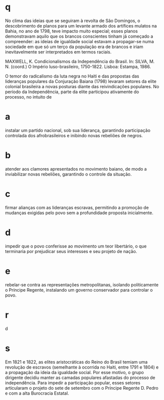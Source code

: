 # q
No clima das ideias que se seguiram à revolta de São Domingos, o descobrimento de planos para um levante armado dos artífices mulatos na Bahia, no ano de 1798, teve impacto muito especial; esses planos demonstravam aquilo que os brancos conscientes tinham já começado a compreender: as ideias de igualdade social estavam a propagar-se numa sociedade em que só um terço da população era de brancos e iriam inevitavelmente ser interpretados em termos raciais.

MAXWELL, K. Condicionalismos da Independência do Brasil. In: SILVA, M. N. (coord.) O Império luso-brasileiro, 1750-1822. Lisboa: Estampa, 1986.

O temor do radicalismo da luta negra no Haiti e das propostas das lideranças populares da Conjuração Baiana (1798) levaram setores da elite colonial brasileira a novas posturas diante das reivindicações populares. No período da Independência, parte da elite participou ativamente do processo, no intuito de

# a
instalar um partido nacional, sob sua liderança, garantindo participação controlada dos afrobrasileiros e inibindo novas rebeliões de negros.

# b
atender aos clamores apresentados no movimento baiano, de modo a inviabilizar novas rebeliões, garantindo o controle da situação.

# c
firmar alianças com as lideranças escravas, permitindo a promoção de mudanças exigidas pelo povo sem a profundidade proposta inicialmente.

# d
impedir que o povo conferisse ao movimento um teor libertário, o que terminaria por prejudicar seus interesses e seu projeto de nação.

# e
rebelar-se contra as representações metropolitanas, isolando politicamente o Príncipe Regente, instalando um governo conservador para controlar o povo.

# r
d

# s
Em 1821 e 1822, as elites aristocráticas do Reino do Brasil temiam uma revolução de escravos (semelhante à ocorrida no Haiti, entre 1791 e 1804) e a propagação da ideia da igualdade social. Por esse motivo, o grupo dirigente decidiu manter as camadas populares afastadas do processo de independência. Para impedir a participação popular, esses setores articularam o projeto do sete de setembro com o Príncipe Regente D. Pedro e com a alta Burocracia Estatal.
